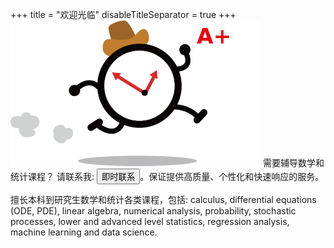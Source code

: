 +++
title = "欢迎光临"
disableTitleSeparator = true
+++
![running clock](./clock.png)
需要辅导数学和统计课程？ 请联系我: <button class="button" onclick="myFunction()">即时联系</button>。保证提供高质量、个性化和快速响应的服务。

擅长本科到研究生数学和统计各类课程，包括:
calculus, differential equations (ODE, PDE), linear algebra, numerical analysis, probability, stochastic processes, lower and advanced level statistics, regression analysis, machine learning and data science.


